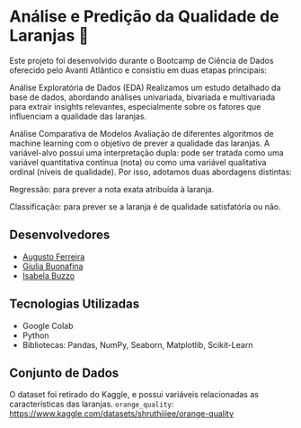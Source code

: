 # Análise e Predição da Qualidade de Laranjas 🍊
Este projeto foi desenvolvido durante o Bootcamp de Ciência de Dados oferecido pelo Avanti Atlântico e consistiu em duas etapas principais:

Análise Exploratória de Dados (EDA)
Realizamos um estudo detalhado da base de dados, abordando análises univariada, bivariada e multivariada para extrair insights relevantes, especialmente sobre os fatores que influenciam a qualidade das laranjas.

Análise Comparativa de Modelos
Avaliação de diferentes algoritmos de machine learning com o objetivo de prever a qualidade das laranjas.
A variável-alvo possui uma interpretação dupla: pode ser tratada como uma variável quantitativa contínua (nota) ou como uma variável qualitativa ordinal (níveis de qualidade).
Por isso, adotamos duas abordagens distintas:

Regressão: para prever a nota exata atribuída à laranja.

Classificação: para prever se a laranja é de qualidade satisfatória ou não.

## Desenvolvedores

- [Augusto Ferreira](https://github.com/AugustoCSF)
- [Giulia Buonafina](https://github.com/GiuBuonafina)
- [Isabela Buzzo](https://github.com/isabelabuzzo)

## Tecnologias Utilizadas

- Google Colab
- Python
- Bibliotecas: Pandas, NumPy, Seaborn, Matplotlib, Scikit-Learn 

## Conjunto de Dados
O dataset foi retirado do Kaggle, e possui variáveis relacionadas as características das laranjas.
`orange_quality`: https://www.kaggle.com/datasets/shruthiiiee/orange-quality


